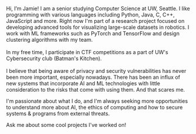 Hi, I’m Jamie! I am a senior studying Computer Science at UW, Seattle. I like programming with various languages including Python, Java, C, C++, JavaScript and more. Right now I'm part of a research project focused on developing advanced tools for visualizing large-scale datasets in robotics. I work with ML frameworks such as PyTorch and TensorFlow and design clustering algorithms with my team. <br>
<br>In my free time, I participate in CTF competitions as a part of UW's Cybersecurity club (Batman's Kitchen).<br>
<br>I believe that being aware of privacy and security vulnerabilities has never been more important, especially nowadays. There has been an influx of new systems that incorporate AI and ML technologies with little consideration to the risks that come with using them. And that scares me. <br>

I'm passionate about what I do, and I'm always seeking more opportunities to understand more about AI, the ethics of computing and how to secure systems & programs from external threats.<br>

Ask me about some cool projects I've worked on!<br>
